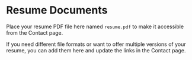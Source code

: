 # Resume Documents

Place your resume PDF file here named `resume.pdf` to make it accessible from the Contact page.

If you need different file formats or want to offer multiple versions of your resume, you can add them here and update the links in the Contact page.
